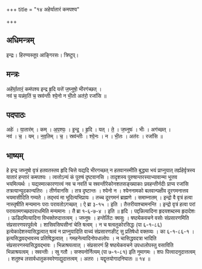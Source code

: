 +++
title = "१४ अहेर्यातारं कमपश्य"

+++
## अधिमन्त्रम्
इन्द्रः। हिरण्यस्तूप आङ्गिरसः। त्रिष्टुप्।

## मन्त्रः
अहे॑र्या॒तारं॒ कम॑पश्य इन्द्र हृ॒दि यत्ते॑ ज॒घ्नुषो॒ भीरग॑च्छत् ।  
नव॑ च॒ यन्न॑व॒तिं च॒ स्रव॑न्तीः श्ये॒नो न भी॒तो अत॑रो॒ रजां॑सि ॥

## पदपाठः
अहेः॑ । या॒तार॑म् । कम् । अ॒प॒श्यः॒ । इ॒न्द्र॒ । हृ॒दि । यत् । ते॒ । ज॒घ्नुषः॑ । भीः । अग॑च्छत् ।  
नव॑ । च॒ । यम् । न॒व॒तिम् । च॒ । स्रव॑न्तीः । श्ये॒नः । न । भी॒तः । अत॑रः । रजां॑सि ॥

## भाष्यम्
हे इन्द्र जघ्नुषो वृत्रं हतवतस्तव हृदि चित्ते यद्यदि भीरगच्छत् न हतवानस्मीति बुद्ध्या भयं प्राप्नुयात् तर्ह्यहेर्वृत्रस्य यातारं हन्तारं कमपश्यः । त्वत्तोऽन्यं कं पुरुषं दृष्टवानसि । तादृशस्य पुरुषान्तरस्याभ्यावान्मा भूत्तव भयमित्यर्थः । यद्यस्मात्कारणात्त्वं नव च नवतिं च स्रवन्तीरेकोनशतसङ्ख्याकाः प्रवहन्तीर्नदीः प्राप्य रजांसि तत्रत्यान्युदकान्यतिरः । तीर्णवानसि । तत्र दृष्टान्तः । श्येनो न । श्येननामको बलवान्पक्षीव दूरगमनात्तव भयमासीदिति गम्यते । तद्भयं मा भूदित्यभिप्रायः । तच्च दूरगमनं ब्राह्मणे । समाम्नातम् । इन्द्रो वै वृत्रं हत्वा नास्तृषीति मन्यमानः पराः परावतोऽगच्छत् । ऐ ब्रा ३-१५ । इति । तैत्तरीयाश्चामनन्ति । इन्द्रो वृत्रं हत्वा परां परावतमगच्छदपराधमिति मन्यमानः । तै ब्रा १-६-७-४ । इति ॥ हृदि । पद्दन्नित्यादिना हृदयशब्दस्य हृदादेशः । ऊडिदमित्यादिना विभक्तेरुदात्तत्वम् । जघ्नुषः । हन्तेर्लिटः क्वसुः । षष्ठ्येकवचने वसोः संप्रसारणमिति संप्रसारणपरपूर्वत्वे । शासिवसिघसीनां चेति षत्वम् । न च षत्वतुकोरसिद्धः (पा ६-१-८६) इत्येकादेशस्यासिद्धत्वात् षत्वं न प्राप्नुयादिति वाच्यं संप्रसारणङीट् सु प्रतिषेधो वक्तव्यः । का ६-१-८६-१ । इत्यसिद्धवद्भावस्य प्रतिषिद्धत्वात् । गमहनेत्यादिनोपधालोपः । न चासिद्धवदत्रा भादिति संप्रसारणस्यासिद्धवद्भावः । भिन्नाश्रयत्वात् । संप्रसारणं हि षष्ठ्येकवचने उपधालोपस्तु वसाविति भिन्नाश्रयत्वम् । स्रवन्तीः । स्रु गतौ । सप्श्यनोर्नित्यम् (पा ७-१-८१) इति नुमागमः । शपः पित्त्वादनुदात्तत्वम् । शतुश्च लसार्वधातुकस्वरेणाद्युदात्तत्वम् । अतरः । यद्वृत्तयोगादनिघातः ॥ १४ ॥